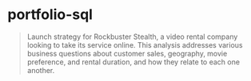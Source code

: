 # portfolio-sql

> Launch strategy for Rockbuster Stealth, a video rental company looking to take its service online. This analysis addresses various business questions about customer sales, geography, movie preference, and rental duration, and how they relate to each one another. 
